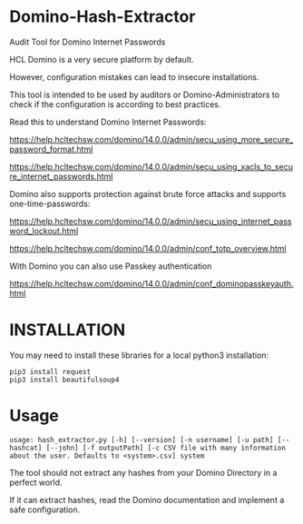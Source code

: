 # Domino-Hash-Extractor
Audit Tool for Domino Internet Passwords


HCL Domino is a very secure platform by default.

However, configuration mistakes can lead to insecure installations.

This tool is intended to be used by auditors or Domino-Administrators to check if the configuration is according to best practices.


Read this to understand Domino Internet Passwords:

https://help.hcltechsw.com/domino/14.0.0/admin/secu_using_more_secure_password_format.html

https://help.hcltechsw.com/domino/14.0.0/admin/secu_using_xacls_to_secure_internet_passwords.html

Domino also supports protection against brute force attacks and supports one-time-passwords:

https://help.hcltechsw.com/domino/14.0.0/admin/secu_using_internet_password_lockout.html

https://help.hcltechsw.com/domino/14.0.0/admin/conf_totp_overview.html

With Domino you can also use Passkey authentication

https://help.hcltechsw.com/domino/14.0.0/admin/conf_dominopasskeyauth.html


# INSTALLATION

You may need to install these libraries for a local python3 installation:

```
pip3 install request
pip3 install beautifulsoup4
```

# Usage

```
usage: hash_extractor.py [-h] [--version] [-n username] [-u path] [--hashcat] [--john] [-f outputPath] [-c CSV file with many information about the user. Defaults to <system>.csv] system
```

The tool should not extract any hashes from your Domino Directory in a perfect world.

If it can extract hashes, read the Domino documentation and implement a safe configuration.
